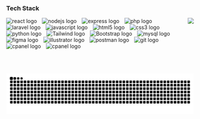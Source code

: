 <h3 align="left">Tech Stack</h3>


<img align="right" height="150" src="https://media4.giphy.com/media/v1.Y2lkPTc5MGI3NjExNXhpNDA0ZWRqOWFycGdrZ2t4ZzJyYzMzMGd2N2U4bGR3MXlkdXhtZiZlcD12MV9pbnRlcm5hbF9naWZfYnlfaWQmY3Q9Zw/qoHf1p7uXvna0/giphy.gif"  />

<div align="left">
  <img src="https://cdn.jsdelivr.net/gh/devicons/devicon/icons/react/react-original.svg" height="42" alt="react logo"  />
  <img width="6" />
  <img src="https://cdn.jsdelivr.net/gh/devicons/devicon/icons/nodejs/nodejs-original.svg" height="42" alt="nodejs logo"  />
  <img width="6" />
  <img src="https://cdn.jsdelivr.net/gh/devicons/devicon/icons/express/express-original.svg" height="42" alt="express logo"  />
  <img width="6" />
  <img src="https://cdn.jsdelivr.net/gh/devicons/devicon/icons/php/php-original.svg" height="42" alt="php logo"  />
  <img width="6" />
  <img src="https://cdn.jsdelivr.net/gh/devicons/devicon/icons/laravel/laravel-original.svg" height="42" alt="laravel logo"  />
  <img width="6" />
  <img src="https://cdn.jsdelivr.net/gh/devicons/devicon/icons/javascript/javascript-original.svg" height="42" alt="javascript logo"  />
  <img width="6" />
  <img src="https://cdn.jsdelivr.net/gh/devicons/devicon/icons/html5/html5-original.svg" height="42" alt="html5 logo"  />
  <img width="6" />
  <img src="https://cdn.jsdelivr.net/gh/devicons/devicon/icons/css3/css3-original.svg" height="42" alt="css3 logo"  />
  <img width="6" />
  <img src="https://cdn.jsdelivr.net/gh/devicons/devicon/icons/python/python-original.svg" height="42" alt="python logo"  />
  <img width="6" />
  <img src="https://www.vectorlogo.zone/logos/tailwindcss/tailwindcss-icon.svg" height="42" alt="Tailwind logo"  />
  <img width="6" />
  <img src="https://cdn.jsdelivr.net/gh/devicons/devicon/icons/bootstrap/bootstrap-original.svg" height="42" alt="Bootstrap logo"  />
  <img width="6" />
  <img src="https://cdn.jsdelivr.net/gh/devicons/devicon/icons/mysql/mysql-original.svg" height="42" alt="mysql logo"  />
  <img width="6" />
  <img src="https://cdn.jsdelivr.net/gh/devicons/devicon/icons/figma/figma-original.svg" height="42" alt="figma logo"  />
  <img width="6" />
  <img src="https://www.vectorlogo.zone/logos/adobe_illustrator/adobe_illustrator-icon.svg" height="42" alt="illustrator logo"  />
  <img width="6" />
  <img src="https://www.vectorlogo.zone/logos/getpostman/getpostman-icon.svg" height="42" alt="postman logo"  />
  <img width="6" />
  <img src="https://www.vectorlogo.zone/logos/git-scm/git-scm-icon.svg" height="42" alt="git logo"  />
  <img width="6" />
  <img src="https://www.svgrepo.com/show/353612/cpanel.svg" height="42" alt="cpanel logo"  />
  <img width="6" />
  <img src="https://static-00.iconduck.com/assets.00/github-desktop-icon-2046x2048-r5plljad.png" height="42" alt="cpanel logo"  />
</div>

<br>
<br>

<img src="https://raw.githubusercontent.com/ichramsyah/ichramsyah/output/snake.svg" alt="Snake animation" />

<br clear="both">

